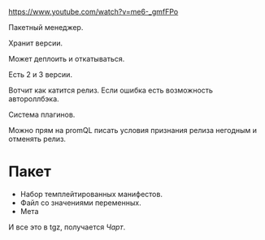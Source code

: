 https://www.youtube.com/watch?v=me6-_gmfFPo

Пакетный менеджер.

Хранит версии.

Может деплоить и откатываться.

Есть 2 и 3 версии.

Вотчит как катится релиз. Если ошибка есть возможность автороллбэка.

Система плагинов.

Можно прям на promQL писать условия признания релиза негодным и отменять релиз.


# Пакет

* Набор темплейтированных манифестов.
* Файл со значениями переменных.
* Мета

И все это в tgz, получается *Чарт*.



